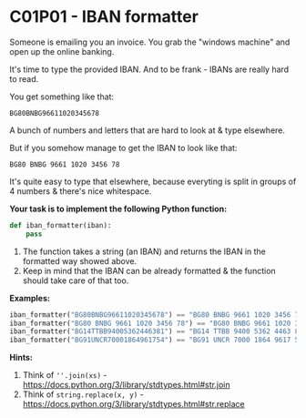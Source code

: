 # C01P01 - IBAN formatter

Someone is emailing you an invoice. You grab the "windows machine" and open up the online banking.

It's time to type the provided IBAN. And to be frank - IBANs are really hard to read.

You get something like that:

```
BG80BNBG96611020345678
```

A bunch of numbers and letters that are hard to look at & type elsewhere.

But if you somehow manage to get the IBAN to look like that:

```
BG80 BNBG 9661 1020 3456 78
```

It's quite easy to type that elsewhere, because everyting is split in groups of 4 numbers & there's nice whitespace.

**Your task is to implement the following Python function:**

```python
def iban_formatter(iban):
    pass
```

1. The function takes a string (an IBAN) and returns the IBAN in the formatted way showed above.
1. Keep in mind that the IBAN can be already formatted & the function should take care of that too.

**Examples:**

```python
iban_formatter("BG80BNBG96611020345678") == "BG80 BNBG 9661 1020 3456 78"
iban_formatter("BG80 BNBG 9661 1020 3456 78") == "BG80 BNBG 9661 1020 3456 78"
iban_formatter("BG14TTBB94005362446381") == "BG14 TTBB 9400 5362 4463 81"
iban_formatter("BG91UNCR70001864961754") == "BG91 UNCR 7000 1864 9617 54"
```

**Hints:**

1. Think of `''.join(xs)` - <https://docs.python.org/3/library/stdtypes.html#str.join>
1. Think of `string.replace(x, y)` - <https://docs.python.org/3/library/stdtypes.html#str.replace>
